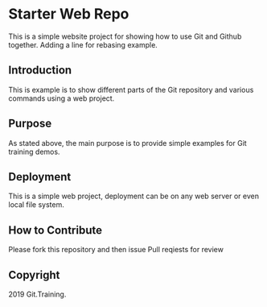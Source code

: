# Starter Web Repo

This is a simple website project for showing how to use Git and Github together. Adding a line for rebasing example.

## Introduction

This is example is to show different parts of the Git repository and various commands using a web project.

## Purpose
 As stated above, the main purpose is to provide simple examples for Git training demos.

## Deployment
This is a simple web project, deployment can be on any web server or even local file system.
## How to Contribute
Please fork this repository and then issue Pull reqiests for review
## Copyright

2019 Git.Training.
